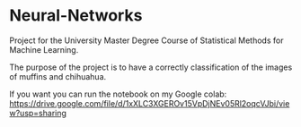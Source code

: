 # Neural-Networks
Project for the University Master Degree Course of Statistical Methods for Machine Learning.

The purpose of the project is to have a correctly classification of the images of muffins and chihuahua.

If you want you can run the notebook on my Google colab: https://drive.google.com/file/d/1xXLC3XGEROv15VpDjNEv05Rl2oqcVJbi/view?usp=sharing
